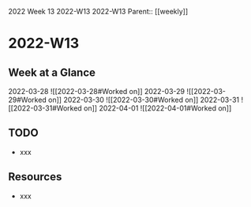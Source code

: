 2022 Week 13
2022-W13 2022-W13
Parent:: [[weekly]]

# 2022-W13

## Week at a Glance

2022-03-28
![[2022-03-28#Worked on]]
2022-03-29
![[2022-03-29#Worked on]]
2022-03-30
![[2022-03-30#Worked on]]
2022-03-31
![[2022-03-31#Worked on]]
2022-04-01
![[2022-04-01#Worked on]]

## TODO

- xxx

## Resources

- xxx


